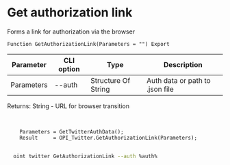 ﻿---
sidebar_position: 1
---

# Get authorization link
 Forms a link for authorization via the browser



`Function GetAuthorizationLink(Parameters = "") Export`

  | Parameter | CLI option | Type | Description |
  |-|-|-|-|
  | Parameters | --auth | Structure Of String | Auth data or path to .json file |

  
  Returns:  String - URL for browser transition

<br/>




```bsl title="Code example"
    Parameters = GetTwitterAuthData();
    Result     = OPI_Twitter.GetAuthorizationLink(Parameters);
```



```sh title="CLI command example"
    
  oint twitter GetAuthorizationLink --auth %auth%

```

```json title="Result"

```
